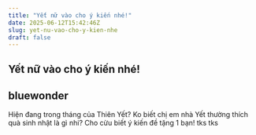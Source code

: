 ```yaml
---
title: "Yết nữ vào cho ý kiến nhé!"
date: 2025-06-12T15:42:46Z
slug: yet-nu-vao-cho-y-kien-nhe
draft: false
---
```


## Yết nữ vào cho ý kiến nhé!

## bluewonder

Hiện đang trong tháng của Thiên Yết? Ko biết chị em nhà Yết thường thích quà sinh nhật là gì nhi? Cho cừu biết ý kiến đề tặng 1 bạn!  tks tks